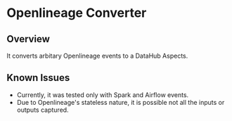 # Openlineage Converter

## Overview

It converts arbitary Openlineage events to a DataHub Aspects.

## Known Issues

- Currently, it was tested only with Spark and Airflow events.
- Due to Openlineage's stateless nature, it is possible not all the inputs or outputs captured.
